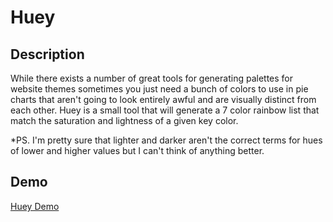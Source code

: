 # Huey

## Description

While there exists a number of great tools for generating palettes for website themes sometimes you just need a bunch of colors to use in pie charts that aren't going to look entirely awful and are visually distinct from each other. Huey is a small tool that will generate a 7 color rainbow list that match the saturation and lightness of a given key color.

*PS. I'm pretty sure that lighter and darker aren't the correct terms for hues of lower and higher values but I can't think of anything better.

## Demo

[Huey Demo](https://theirongiant.github.io/Huey)
